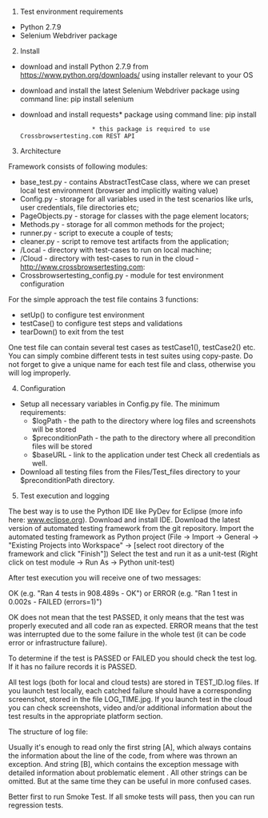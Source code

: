 1. Test environment requirements

  - Python 2.7.9
  - Selenium Webdriver package
  
2. Install

  - download and install Python 2.7.9 from https://www.python.org/downloads/ using installer relevant to your OS 
  - download and install the latest Selenium Webdriver package using command line: pip install selenium
  - download and install requests* package using command line: pip install 

                            * this package is required to use Crossbrowsertesting.com REST API  

3. Architecture

  Framework consists of following modules:
  - base_test.py - contains AbstractTestCase class, where we can preset local test environment (browser and implicitly waiting value)
  - Config.py  - storage for all variables used in the test scenarios like urls, user credentials, file directories etc;
  - PageObjects.py  - storage for classes with the page element locators;
  - Methods.py  - storage for all common methods for the project;
  - runner.py - script to execute a couple of tests;
  - cleaner.py - script to remove test artifacts from the application; 
  - /Local  - directory with test-cases to run on local machine;
  - /Cloud - directory with test-cases to run in the cloud - http://www.crossbrowsertesting.com:
  - Crossbrowsertesting_config.py -  module for test environment configuration
  
 For the simple approach the test file contains 3 functions:
  - setUp()  to configure test environment 
  - testCase()  to configure test steps and validations 
  - tearDown()  to exit from the test
 

  One test file can contain several test cases as testCase1(), testCase2() etc. You can simply combine different tests in test suites using copy-paste.
  Do not forget to give a unique name for each test file and class, otherwise you will log improperly. 
 
4. Configuration

  - Setup all necessary variables in Config.py file. 
    The minimum requirements:
    - $logPath - the path to the directory where log files and screenshots will be stored
    - $preconditionPath - the path to the directory where all precondition files will be stored
    - $baseURL - link to the application under test
    Check all credentials as well.
  - Download all testing files from the Files/Test_files directory to your $preconditionPath directory. 

5. Test execution and logging

The best way is to use the Python IDE like PyDev for Eclipse (more info here: www.eclipse.org). 
Download and install IDE.
Download the latest version of automated testing framework from the git repository. 
Import the automated testing framework as Python project (File -> Import -> General -> "Existing Projects into Workspace" -> [select root directory of the framework and click "Finish"])
Select the test and run it as a unit-test (Right click on test module -> Run As -> Python unit-test)

After test execution you will receive one of two messages: 

OK (e.g. "Ran 4 tests in 908.489s - OK") or 
ERROR (e.g. "Ran 1 test in 0.002s - FAILED (errors=1)")

OK does not mean that the test PASSED, it only means that the test was properly executed and all code ran as expected.
ERROR means that the test was interrupted due to the some failure in the whole test (it can be code error or infrastructure failure).

To determine if the test is PASSED or FAILED you should check the test log. If it has no failure records it is PASSED.

All test logs (both for local and cloud tests) are stored in TEST_ID.log files. 
If you launch test locally, each catched failure should have a corresponding screenshot, stored in the file LOG_TIME.jpg.
If you launch test in the cloud you can check screenshots, video and/or additional information about the test results in the appropriate platform section.

The structure of log file:

Usually it's enough to read only the first string [A], which always contains the information about the line of the code, from where was thrown an exception. 
And string [B], which contains the exception message with detailed information about problematic element . All other strings can be omitted. But at the same time they can be useful in more confused cases.

Better first to run Smoke Test. If all smoke tests will pass, then you can run regression tests.
